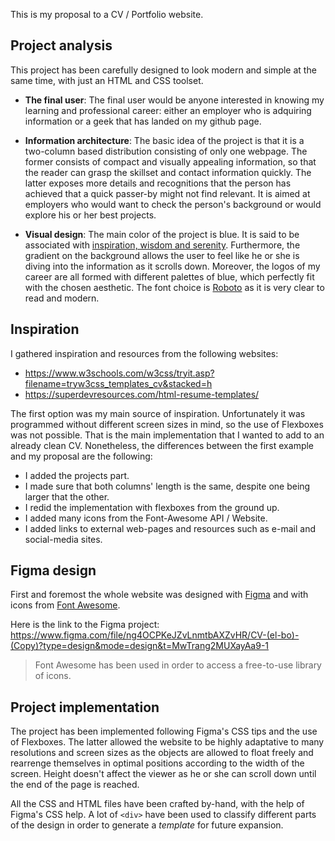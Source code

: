 This is my proposal to a CV / Portfolio website.

## Project analysis
This project has been carefully designed to look modern and simple at the same time, with just an HTML and CSS toolset.

 - **The final user**: The final user would be anyone interested in knowing my learning and professional career: either an employer who is adquiring information or a geek that has landed on my github page.
 
 - **Information architecture**: The basic idea of the project is that it is a two-column based distribution consisting of only one webpage. The former consists of compact and visually appealing information, so that the reader can grasp the skillset and contact information quickly. The latter exposes more details and recognitions that the person has achieved that a quick passer-by might not find relevant. It is aimed at employers who would want to check the person's background or would explore his or her best projects.
 
 - **Visual design**: The main color of the project is blue. It is said to be associated with [inspiration, wisdom and serenity](https://en.wikipedia.org/wiki/Color_symbolism). Furthermore, the gradient on the background allows the user to feel like he or she is diving into the information as it scrolls down. Moreover, the logos of my career are all formed with different palettes of blue, which perfectly fit with the chosen aesthetic. The font choice is [Roboto](https://fonts.google.com/specimen/Roboto) as it is very clear to read and modern.
 
 ## Inspiration
 I gathered inspiration and resources from the following websites:
  - https://www.w3schools.com/w3css/tryit.asp?filename=tryw3css_templates_cv&stacked=h
  - https://superdevresources.com/html-resume-templates/
 
 The first option was my main source of inspiration. Unfortunately it was programmed without different screen sizes in mind, so the use of Flexboxes was not possible. That is the main implementation that I wanted to add to an already clean CV. Nonetheless, the differences between the first example and my proposal are the following:
  - I added the projects part.
  - I made sure that both columns' length is the same, despite one being larger that the other.
  - I redid the implementation with flexboxes from the ground up.
  - I added many icons from the Font-Awesome API / Website.
  - I added links to external web-pages and resources such as e-mail and social-media sites.
  
  
## Figma design
First and foremost the whole website was designed with [Figma](https://www.figma.com/) and with icons from [Font Awesome](https://fontawesome.com/). 

Here is the link to the Figma project: https://www.figma.com/file/ng4OCPKeJZvLnmtbAXZvHR/CV-(el-bo)-(Copy)?type=design&mode=design&t=MwTrang2MUXayAa9-1

 > Font Awesome has been used in order to access a free-to-use library of icons.

## Project implementation
The project has been implemented following Figma's CSS tips and the use of Flexboxes. The latter allowed the website to be highly adaptative to many resolutions and screen sizes as the objects are allowed to float freely and rearrenge themselves in optimal positions according to the width of the screen. Height doesn't affect the viewer as he or she can scroll down until the end of the page is reached.

All the CSS and HTML files have been crafted by-hand, with the help of Figma's CSS help. A lot of `<div>` have been used to classify different parts of the design in order to generate a *template* for future expansion.